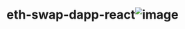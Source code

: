 # eth-swap-dapp-react![image](https://user-images.githubusercontent.com/98874027/170090757-64ad1b2c-9920-467f-9bbd-f322dd07683c.png)
